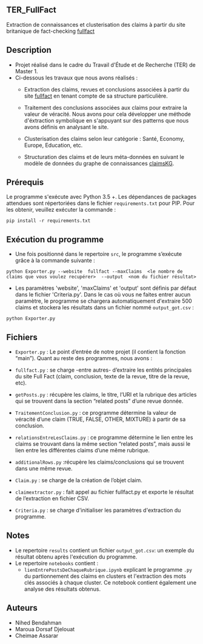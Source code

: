 ## TER_FullFact

Extraction de connaissances et clusterisation des claims à partir du site britanique de fact-checking [fullfact](https://fullfact.org/)


## Description

* Projet réalisé dans le cadre du Travail d'Étude et de Recherche (TER) de Master 1. 
* Ci-dessous les travaux que nous avons réalisés : 
	* Extraction des claims, revues et conclusions associées à partir du site [fullfact](	https://fullfact.org/) en tenant compte de sa structure particulière.

	* Traitement des conclusions associées aux claims pour extraire la valeur de véracité. 		Nous avons pour cela développer une méthode d'éxtraction symbolique en s'appuyant sur 		des patterns que nous avons définis en analysant le site.
	* Clusterisation des claims selon leur catégorie : Santé, Economy, Europe, Education, 		etc.
	* Structuration des claims et de leurs méta-données en suivant le modèle de données du 		graphe de connaissances [claimsKG](https://data.gesis.org/claimskg/).
	
	

## Prérequis 


Le programme s'exécute avec Python 3.5 +. Les dépendances de packages attendues sont répertoriées dans le fichier `requirements.txt` pour PIP. Pour les obtenir,  veuillez exécuter la commande :


```
pip install -r requirements.txt
```



## Exécution du programme


* Une fois positionné dans le repertoire `src`, le programme s’exécute grâce à la commande suivante :

```
python Exporter.py --website  fullfact --maxClaims  <le nombre de claims que vous voulez recupérer>  --output  <nom du fichier résultat>
```





* Les paramètres 'website', 'maxClaims' et 'output' sont définis par défaut dans le fichier 'Criteria.py'. Dans le cas où vous ne faites entrer aucun paramètre, le programme se chargera automatiquement d'extraire 500 claims et stockera les résultats dans un fichier nommé `output_got.csv` :

```
python Exporter.py
```





## Fichiers



* `Exporter.py` : Le point d’entrée de notre projet (il contient la fonction “main”). Quant au reste des programmes, nous avons :


* `fullfact.py` : se charge -entre autres- d’extraire les entités principales du site Full Fact (claim, conclusion, texte de la revue, titre de la revue, etc).


* `getPosts.py` : récupère les claims, le titre, l’URI et la rubrique des articles qui se trouvent dans la section “related posts” d’une revue donnée.


* `TraitementConclusion.py` : ce programme détermine la valeur de véracité d’une claim (TRUE, FALSE, OTHER, MIXTURE) à partir de sa conclusion.


* `relationsEntreLesClaims.py` : ce programme détermine le lien entre les claims se trouvant dans la même section “related posts”, mais aussi le lien entre les différentes claims d’une même rubrique.


* `additionalRows.py` :récupère les claims/conclusions qui se trouvent dans une même revue.


* `Claim.py` : se charge de la création de l’objet claim.


* `claimextractor.py` : fait appel au fichier fullfact.py et exporte le résultat de l’extraction en fichier CSV.


*  `Criteria.py` : se charge d'initialiser les paramètres d'extraction du programme.

## Notes

* Le repertoire `results` contient un fichier `output_got.csv`: un exemple du résultat obtenu après l'exécution du programme.
* Le repertoire `notebooks` contient :
  * `lienEntrePostsDeChaqueRubrique.ipynb` explicant le programme `.py` du partionnement des claims en clusters et l'extraction des mots clés associés à chaque cluster. Ce notebook contient également une analyse des résultats obtenus.

## Auteurs

* Nihed Bendahman
* Maroua Dorsaf Djelouat
* Cheimae Assarar

